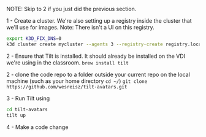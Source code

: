 NOTE: Skip to 2 if you just did the previous section.

1 - Create a cluster. We're also setting up a registry inside the cluster that we'll use for images. Note: There isn't a UI on this registry.
```bash
export K3D_FIX_DNS=0
k3d cluster create mycluster --agents 3 --registry-create registry.localhost:5000 -p "80:80@loadbalancer"
```

2 - Ensure that Tilt is installed. It should already be installed on the VDI we're using in the classroom.
 `brew install tilt`

2 - clone the code repo to a folder outside your current repo on the local machine (such as your home directory `cd ~/`)
`git clone https://github.com/wesreisz/tilt-avatars.git`

3 - Run Tilt using 
```bash
cd tilt-avatars
tilt up
```

4 - Make a code change